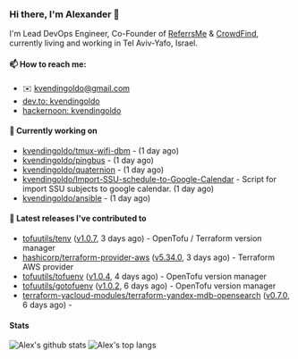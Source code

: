 ### Hi there, I'm Alexander 👋

I'm Lead DevOps Engineer, Co-Founder of [ReferrsMe](https://referrs.me/) & [CrowdFind](https://crowdfind.ai/), currently living and working in Tel Aviv-Yafo, Israel.

#### 📫 How to reach me:

- ✉️ kvendingoldo@gmail.com
- [dev.to: kvendingoldo](https://dev.to/kvendingoldo)
- [hackernoon: kvendingoldo](https://hackernoon.com/u/kvendingoldo)

#### 👷 Currently working on


- [kvendingoldo/tmux-wifi-dbm](https://github.com/kvendingoldo/tmux-wifi-dbm) -  (1 day ago)
- [kvendingoldo/pingbus](https://github.com/kvendingoldo/pingbus) -  (1 day ago)
- [kvendingoldo/quaternion](https://github.com/kvendingoldo/quaternion) -  (1 day ago)
- [kvendingoldo/Import-SSU-schedule-to-Google-Calendar](https://github.com/kvendingoldo/Import-SSU-schedule-to-Google-Calendar) - Script for import SSU subjects to google calendar. (1 day ago)
- [kvendingoldo/ansible](https://github.com/kvendingoldo/ansible) -  (1 day ago)

#### 🔭 Latest releases I've contributed to

- [tofuutils/tenv](https://github.com/tofuutils/tenv) ([v1.0.7](https://github.com/tofuutils/tenv/releases/tag/v1.0.7), 3 days ago) - OpenTofu / Terraform version manager
- [hashicorp/terraform-provider-aws](https://github.com/hashicorp/terraform-provider-aws) ([v5.34.0](https://github.com/hashicorp/terraform-provider-aws/releases/tag/v5.34.0), 3 days ago) - Terraform AWS provider
- [tofuutils/tofuenv](https://github.com/tofuutils/tofuenv) ([v1.0.4](https://github.com/tofuutils/tofuenv/releases/tag/v1.0.4), 4 days ago) - OpenTofu version manager
- [tofuutils/gotofuenv](https://github.com/tofuutils/gotofuenv) ([v1.0.2](https://github.com/tofuutils/gotofuenv/releases/tag/v1.0.2), 6 days ago) - OpenTofu version manager
- [terraform-yacloud-modules/terraform-yandex-mdb-opensearch](https://github.com/terraform-yacloud-modules/terraform-yandex-mdb-opensearch) ([v0.7.0](https://github.com/terraform-yacloud-modules/terraform-yandex-mdb-opensearch/releases/tag/v0.7.0), 6 days ago) - 

#### Stats

![Alex's github stats](https://github-readme-stats.vercel.app/api?username=kvendingoldo&show_icons=true&theme=default&disable_animations=true&count_private=true&hide_rank=true&include_all_commits=true&custom_title=GitHub%20Stats&line_height=20)
![Alex's top langs](https://github-readme-stats.vercel.app/api/top-langs/?username=kvendingoldo&hide=tex,html,hcl,css,jupyter%20notebook&layout=compact)

